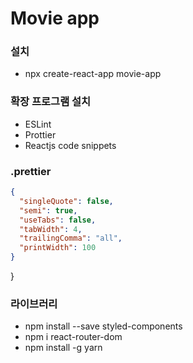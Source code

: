 # Movie app

### 설치

- npx create-react-app movie-app

### 확장 프로그램 설치

- ESLint
- Prottier
- Reactjs code snippets

### .prettier

```json
{
  "singleQuote": false,
  "semi": true,
  "useTabs": false,
  "tabWidth": 4,
  "trailingComma": "all",
  "printWidth": 100
}
```

}

### 라이브러리

- npm install --save styled-components
- npm i react-router-dom
- npm install -g yarn
